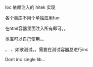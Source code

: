 Ioc 依赖注入的 hitek 实现


各个类库不用个单独应用fun


在html容器里面注入所有即可。。

类库可以自己使用。。

、
、如歌测试。。需要在测试容器总进行inc

Dont inc single lib...

